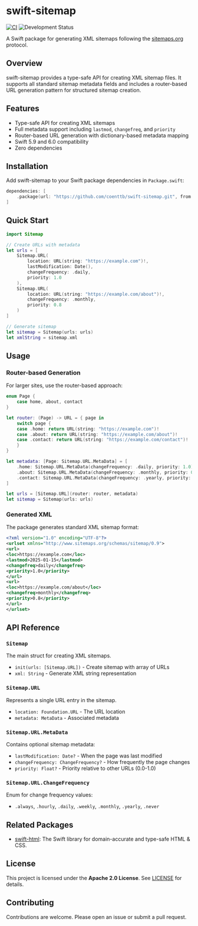 # swift-sitemap

[![CI](https://github.com/coenttb/swift-sitemap/workflows/CI/badge.svg)](https://github.com/coenttb/swift-sitemap/actions/workflows/ci.yml)
![Development Status](https://img.shields.io/badge/status-active--development-blue.svg)

A Swift package for generating XML sitemaps following the [sitemaps.org](https://www.sitemaps.org/) protocol.

## Overview

swift-sitemap provides a type-safe API for creating XML sitemap files. It supports all standard sitemap metadata fields and includes a router-based URL generation pattern for structured sitemap creation.

## Features

- Type-safe API for creating XML sitemaps
- Full metadata support including `lastmod`, `changefreq`, and `priority`
- Router-based URL generation with dictionary-based metadata mapping
- Swift 5.9 and 6.0 compatibility
- Zero dependencies

## Installation

Add swift-sitemap to your Swift package dependencies in `Package.swift`:

```swift
dependencies: [
    .package(url: "https://github.com/coenttb/swift-sitemap.git", from: "0.0.1")
]
```

## Quick Start

```swift
import Sitemap

// Create URLs with metadata
let urls = [
    Sitemap.URL(
        location: URL(string: "https://example.com")!,
        lastModification: Date(),
        changeFrequency: .daily,
        priority: 1.0
    ),
    Sitemap.URL(
        location: URL(string: "https://example.com/about")!,
        changeFrequency: .monthly,
        priority: 0.8
    )
]

// Generate sitemap
let sitemap = Sitemap(urls: urls)
let xmlString = sitemap.xml
```

## Usage

### Router-based Generation

For larger sites, use the router-based approach:

```swift
enum Page {
    case home, about, contact
}

let router: (Page) -> URL = { page in
    switch page {
    case .home: return URL(string: "https://example.com")!
    case .about: return URL(string: "https://example.com/about")!
    case .contact: return URL(string: "https://example.com/contact")!
    }
}

let metadata: [Page: Sitemap.URL.MetaData] = [
    .home: Sitemap.URL.MetaData(changeFrequency: .daily, priority: 1.0),
    .about: Sitemap.URL.MetaData(changeFrequency: .monthly, priority: 0.8),
    .contact: Sitemap.URL.MetaData(changeFrequency: .yearly, priority: 0.5)
]

let urls = [Sitemap.URL](router: router, metadata)
let sitemap = Sitemap(urls: urls)
```

### Generated XML

The package generates standard XML sitemap format:

```xml
<?xml version="1.0" encoding="UTF-8"?>
<urlset xmlns="http://www.sitemaps.org/schemas/sitemap/0.9">
<url>
<loc>https://example.com</loc>
<lastmod>2025-01-15</lastmod>
<changefreq>daily</changefreq>
<priority>1.0</priority>
</url>
<url>
<loc>https://example.com/about</loc>
<changefreq>monthly</changefreq>
<priority>0.8</priority>
</url>
</urlset>
```

## API Reference

### `Sitemap`

The main struct for creating XML sitemaps.

- `init(urls: [Sitemap.URL])` - Create sitemap with array of URLs
- `xml: String` - Generate XML string representation

### `Sitemap.URL`

Represents a single URL entry in the sitemap.

- `location: Foundation.URL` - The URL location
- `metadata: MetaData` - Associated metadata

### `Sitemap.URL.MetaData`

Contains optional sitemap metadata:

- `lastModification: Date?` - When the page was last modified
- `changeFrequency: ChangeFrequency?` - How frequently the page changes
- `priority: Float?` - Priority relative to other URLs (0.0-1.0)

### `Sitemap.URL.ChangeFrequency`

Enum for change frequency values:
- `.always`, `.hourly`, `.daily`, `.weekly`, `.monthly`, `.yearly`, `.never`

## Related Packages

- [swift-html](https://github.com/coenttb/swift-html): The Swift library for domain-accurate and type-safe HTML & CSS.

## License

This project is licensed under the **Apache 2.0 License**. See [LICENSE](LICENSE) for details.

## Contributing

Contributions are welcome. Please open an issue or submit a pull request.

